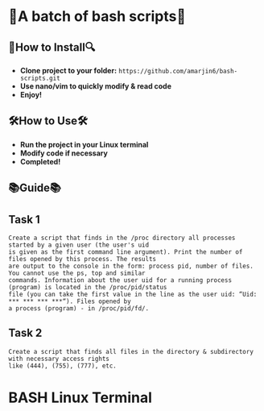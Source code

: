 # 💼**A batch of bash scripts**💼

## 🔎**How to Install**🔍
* **Clone project to your folder:** `https://github.com/amarjin6/bash-scripts.git`
* **Use nano/vim to quickly modify & read code**
* **Enjoy!**

## 🛠**How to Use**🛠
* **Run the project in your Linux terminal**
* **Modify code if necessary**
* **Completed!**

## 📚**Guide**📚

## **Task 1**

```
Create a script that finds in the /proc directory all processes started by a given user (the user's uid
is given as the first command line argument). Print the number of files opened by this process. The results
are output to the console in the form: process pid, number of files. You cannot use the ps, top and similar
commands. Information about the user uid for a running process (program) is located in the /proc/pid/status
file (you can take the first value in the line as the user uid: “Uid: *** *** *** ***“). Files opened by
a process (program) - in /proc/pid/fd/.
```

## **Task 2**

```
Create a script that finds all files in the directory & subdirectory with necessary access rights
like (444), (755), (777), etc.
```   

# BASH Linux Terminal

